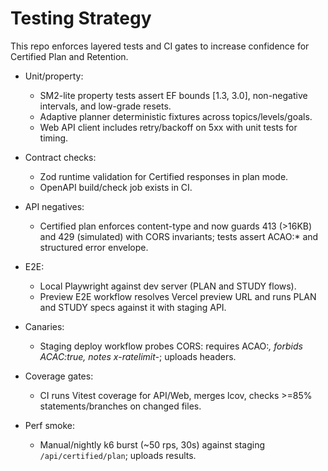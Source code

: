 # Testing Strategy

This repo enforces layered tests and CI gates to increase confidence for Certified Plan and Retention.

- Unit/property:
  - SM2-lite property tests assert EF bounds [1.3, 3.0], non-negative intervals, and low-grade resets.
  - Adaptive planner deterministic fixtures across topics/levels/goals.
  - Web API client includes retry/backoff on 5xx with unit tests for timing.

- Contract checks:
  - Zod runtime validation for Certified responses in plan mode.
  - OpenAPI build/check job exists in CI.

- API negatives:
  - Certified plan enforces content-type and now guards 413 (>16KB) and 429 (simulated) with CORS invariants; tests assert ACAO:* and structured error envelope.

- E2E:
  - Local Playwright against dev server (PLAN and STUDY flows).
  - Preview E2E workflow resolves Vercel preview URL and runs PLAN and STUDY specs against it with staging API.

- Canaries:
  - Staging deploy workflow probes CORS: requires ACAO:*, forbids ACAC:true, notes x-ratelimit-*; uploads headers.

- Coverage gates:
  - CI runs Vitest coverage for API/Web, merges lcov, checks >=85% statements/branches on changed files.

- Perf smoke:
  - Manual/nightly k6 burst (~50 rps, 30s) against staging `/api/certified/plan`; uploads results.


